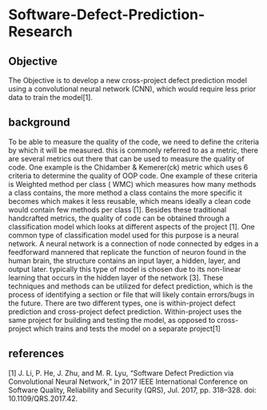 # Software-Defect-Prediction-Research
## Objective
The Objective is to develop a new cross-project defect prediction model using a convolutional neural network (CNN), which would require less prior data to train the model[1].
## background
To be able to measure the quality of the code, we need to define the criteria by which it will be measured. this is commonly referred to as a metric, there are several metrics out there that can be used to measure the quality of code. One example is the Chidamber & Kemerer(ck) metric which uses 6 criteria to determine the quality of OOP code. One example of these criteria is Weighted method per class ( WMC) which measures how many methods a class contains, the more method a class contains the more specific it becomes which makes it less reusable, which means ideally a clean code would contain few methods per class [1]. Besides these traditional handcrafted metrics, the quality of code can be obtained through a classification model which looks at different aspects of the project [1]. One common type of classification model used for this purpose is a neural network. A neural network is a connection of node connected by edges in a feedforward mannered that replicate the function of neuron found in the human brain, the structure contains an input layer, a hidden, layer, and output later. typically this type of model is chosen due to its non-linear learning that occurs in the hidden layer of the network [3]. These techniques and methods can be utilized for defect prediction, which is the process of identifying a section or file that will likely contain errors/bugs in the future. There are two different types, one is within-project defect prediction and cross-project defect prediction. Within-project uses the same project for building and testing the model, as opposed to cross-project which trains and tests the model on a separate project[1]
## references
[1] 	J. Li, P. He, J. Zhu, and M. R. Lyu, “Software Defect Prediction via Convolutional Neural Network,” in 2017 IEEE International Conference on Software Quality, Reliability and Security (QRS), Jul. 2017, pp. 318–328. doi: 10.1109/QRS.2017.42.
